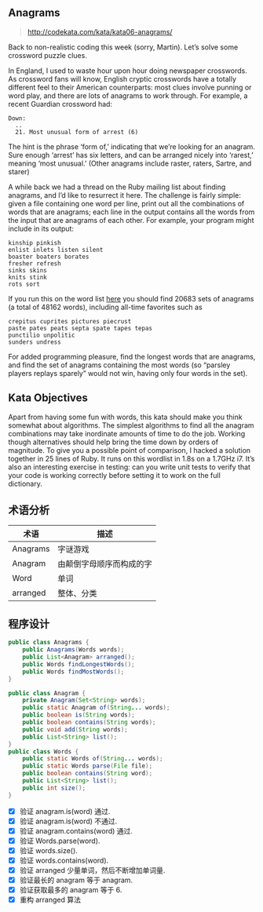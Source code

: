 ## Anagrams
> http://codekata.com/kata/kata06-anagrams/

Back to non-realistic coding this week (sorry, Martin). Let’s solve some crossword puzzle clues.

In England, I used to waste hour upon hour doing newspaper crosswords. As crossword fans will know, English cryptic crosswords have a totally different feel to their American counterparts: most clues involve punning or word play, and there are lots of anagrams to work through. For example, a recent Guardian crossword had:
```example
Down:
  ..
  21. Most unusual form of arrest (6)
```
The hint is the phrase ‘form of,’ indicating that we’re looking for an anagram. Sure enough ‘arrest’ has six letters, and can be arranged nicely into ‘rarest,’ meaning ‘most unusual.’ (Other anagrams include raster, raters, Sartre, and starer)

A while back we had a thread on the Ruby mailing list about finding anagrams, and I’d like to resurrect it here. The challenge is fairly simple: given a file containing one word per line, print out all the combinations of words that are anagrams; each line in the output contains all the words from the input that are anagrams of each other. For example, your program might include in its output:
```output
kinship pinkish
enlist inlets listen silent
boaster boaters borates
fresher refresh
sinks skins
knits stink
rots sort
```

If you run this on the word list [here](http://codekata.com/data/wordlist.txt) you should find 20683 sets of anagrams (a total of 48162 words), including all-time favorites such as
```example
crepitus cuprites pictures piecrust
paste pates peats septa spate tapes tepas
punctilio unpolitic
sunders undress
```
For added programming pleasure, find the longest words that are anagrams, and find the set of anagrams containing the most words (so “parsley players replays sparely” would not win, having only four words in the set).

## Kata Objectives
Apart from having some fun with words, this kata should make you think somewhat about algorithms. The simplest algorithms to find all the anagram combinations may take inordinate amounts of time to do the job. Working though alternatives should help bring the time down by orders of magnitude. To give you a possible point of comparison, I hacked a solution together in 25 lines of Ruby. It runs on this wordlist in 1.8s on a 1.7GHz i7. It’s also an interesting exercise in testing: can you write unit tests to verify that your code is working correctly before setting it to work on the full dictionary.

## 术语分析
|术语|描述|
|----|----|
|Anagrams|字谜游戏|
|Anagram|由颠倒字母顺序而构成的字|
|Word|单词|
|arranged|整体、分类|

## 程序设计 
```java
public class Anagrams {
    public Anagrams(Words words);
    public List<Anagram> arranged();
    public Words findLongestWords();
    public Words findMostWords();
}

public class Anagram {
    private Anagram(Set<String> words);
    public static Anagram of(String... words);
    public boolean is(String words);
    public boolean contains(String words);
    public void add(String words);
    public List<String> list();
}
public class Words {
    public static Words of(String... words);
    public static Words parse(File file);
    public boolean contains(String word);
    public List<String> list();
    public int size();
}
```
- [x] 验证 anagram.is(word) 通过.
- [x] 验证 anagram.is(word) 不通过.
- [x] 验证 anagram.contains(word) 通过.
- [x] 验证 Words.parse(word).
- [x] 验证 words.size().
- [x] 验证 words.contains(word).
- [x] 验证 arranged 少量单词，然后不断增加单词量.
- [x] 验证最长的 anagram 等于 anagram.
- [x] 验证获取最多的 anagram 等于 6.
- [x] 重构 arranged 算法
